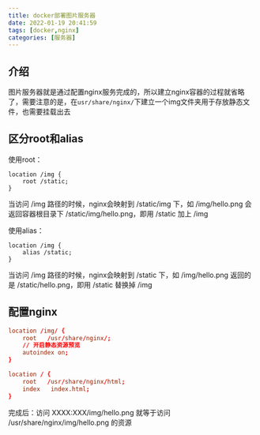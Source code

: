 ```yaml
---
title: docker部署图片服务器
date: 2022-01-19 20:41:59
tags: [docker,nginx]
categories: [服务器]
---
```


## 介绍

图片服务器就是通过配置nginx服务完成的，所以建立nginx容器的过程就省略了，需要注意的是，在`usr/share/nginx/`下建立一个img文件夹用于存放静态文件，也需要挂载出去

## 区分root和alias

使用root：

```
location /img {
    root /static;
}
```

当访问 /img 路径的时候，nginx会映射到 /static/img 下，如 /img/hello.png 会返回容器根目录下 /static/img/hello.png，即用 /static 加上 /img

使用alias：

```
location /img {
	alias /static;
}
```

当访问 /img 路径的时候，nginx会映射到 /static 下，如 /img/hello.png 返回的是 /static/hello.png，即用 /static 替换掉 /img

## 配置nginx

```conf
location /img/ {
    root   /usr/share/nginx/;
    // 开启静态资源预览
    autoindex on;
}

location / {
    root   /usr/share/nginx/html;
	index	index.html;
}
```

完成后：访问 XXXX:XXX/img/hello.png 就等于访问 /usr/share/nginx/img/hello.png 的资源
